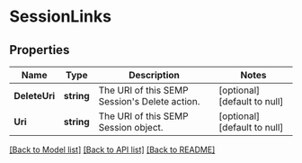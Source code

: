 # SessionLinks

## Properties
Name | Type | Description | Notes
------------ | ------------- | ------------- | -------------
**DeleteUri** | **string** | The URI of this SEMP Session&#x27;s Delete action. | [optional] [default to null]
**Uri** | **string** | The URI of this SEMP Session object. | [optional] [default to null]

[[Back to Model list]](../README.md#documentation-for-models) [[Back to API list]](../README.md#documentation-for-api-endpoints) [[Back to README]](../README.md)

